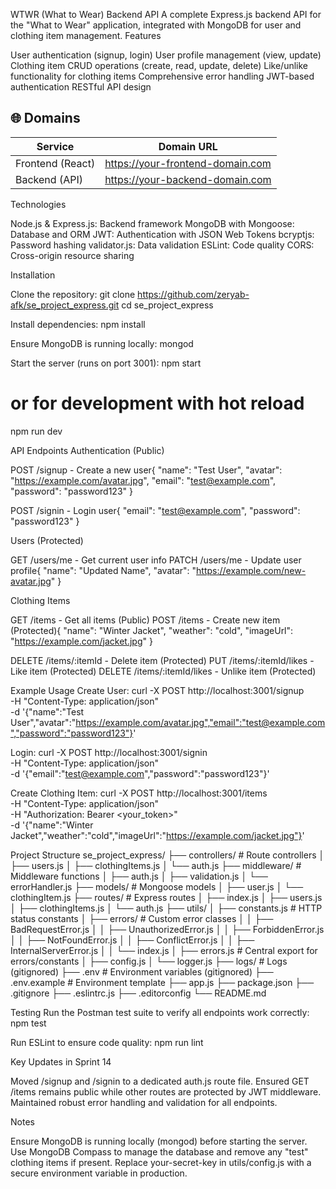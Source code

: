 WTWR (What to Wear) Backend API
A complete Express.js backend API for the "What to Wear" application, integrated with MongoDB for user and clothing item management.
Features

User authentication (signup, login)
User profile management (view, update)
Clothing item CRUD operations (create, read, update, delete)
Like/unlike functionality for clothing items
Comprehensive error handling
JWT-based authentication
RESTful API design


## 🌐 Domains

| Service          | Domain URL                         |
|------------------|-----------------------------------|
| Frontend (React) | https://your-frontend-domain.com   |
| Backend (API)    | https://your-backend-domain.com    |

Technologies

Node.js & Express.js: Backend framework
MongoDB with Mongoose: Database and ORM
JWT: Authentication with JSON Web Tokens
bcryptjs: Password hashing
validator.js: Data validation
ESLint: Code quality
CORS: Cross-origin resource sharing

Installation

Clone the repository:
git clone https://github.com/zeryab-afk/se_project_express.git
cd se_project_express


Install dependencies:
npm install


Ensure MongoDB is running locally:
mongod


Start the server (runs on port 3001):
npm start
# or for development with hot reload
npm run dev



API Endpoints
Authentication (Public)

POST /signup - Create a new user{
  "name": "Test User",
  "avatar": "https://example.com/avatar.jpg",
  "email": "test@example.com",
  "password": "password123"
}


POST /signin - Login user{
  "email": "test@example.com",
  "password": "password123"
}



Users (Protected)

GET /users/me - Get current user info
PATCH /users/me - Update user profile{
  "name": "Updated Name",
  "avatar": "https://example.com/new-avatar.jpg"
}



Clothing Items

GET /items - Get all items (Public)
POST /items - Create new item (Protected){
  "name": "Winter Jacket",
  "weather": "cold",
  "imageUrl": "https://example.com/jacket.jpg"
}


DELETE /items/:itemId - Delete item (Protected)
PUT /items/:itemId/likes - Like item (Protected)
DELETE /items/:itemId/likes - Unlike item (Protected)

Example Usage
Create User:
curl -X POST http://localhost:3001/signup \
-H "Content-Type: application/json" \
-d '{"name":"Test User","avatar":"https://example.com/avatar.jpg","email":"test@example.com","password":"password123"}'

Login:
curl -X POST http://localhost:3001/signin \
-H "Content-Type: application/json" \
-d '{"email":"test@example.com","password":"password123"}'

Create Clothing Item:
curl -X POST http://localhost:3001/items \
-H "Content-Type: application/json" \
-H "Authorization: Bearer <your_token>" \
-d '{"name":"Winter Jacket","weather":"cold","imageUrl":"https://example.com/jacket.jpg"}'

Project Structure
se_project_express/
├── controllers/         # Route controllers
│   ├── users.js
│   ├── clothingItems.js
│   └── auth.js
├── middleware/          # Middleware functions
│   ├── auth.js
│   ├── validation.js
│   └── errorHandler.js
├── models/              # Mongoose models
│   ├── user.js
│   └── clothingItem.js
├── routes/              # Express routes
│   ├── index.js
│   ├── users.js
│   ├── clothingItems.js
│   └── auth.js
├── utils/
│   ├── constants.js     # HTTP status constants
│   ├── errors/          # Custom error classes
│   │   ├── BadRequestError.js
│   │   ├── UnauthorizedError.js
│   │   ├── ForbiddenError.js
│   │   ├── NotFoundError.js
│   │   ├── ConflictError.js
│   │   ├── InternalServerError.js
│   │   └── index.js
│   ├── errors.js        # Central export for errors/constants
│   ├── config.js
│   └── logger.js
├── logs/                # Logs (gitignored)
├── .env                 # Environment variables (gitignored)
├── .env.example         # Environment template
├── app.js
├── package.json
├── .gitignore
├── .eslintrc.js
├── .editorconfig
└── README.md

Testing
Run the Postman test suite to verify all endpoints work correctly:
npm test

Run ESLint to ensure code quality:
npm run lint

Key Updates in Sprint 14

Moved /signup and /signin to a dedicated auth.js route file.
Ensured GET /items remains public while other routes are protected by JWT middleware.
Maintained robust error handling and validation for all endpoints.

Notes

Ensure MongoDB is running locally (mongod) before starting the server.
Use MongoDB Compass to manage the database and remove any "test" clothing items if present.
Replace your-secret-key in utils/config.js with a secure environment variable in production.
